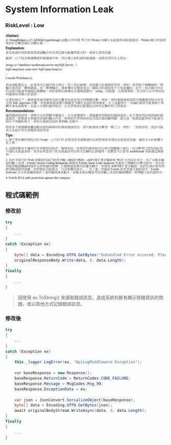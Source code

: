 # System Information Leak

### RiskLevel : Low

![System_Information_Leak_1](/Fortify/Low/System_Information_Leak/System_Information_Leak_1.png "System_Information_Leak")
![System_Information_Leak_2](/Fortify/Low/System_Information_Leak/System_Information_Leak_2.png "System_Information_Leak")

## 程式碼範例

### 修改前

``` C#
try
{
    ...
}
catch (Exception ex)
{
    byte[] data = Encoding.UTF8.GetBytes("Unhandled Error occured. Please, try again in a while.Exception Message:" + ex.ToString());
    originalResponseBody.Write(data, 0, data.Length);
}
finally
{
    ...
}
```

> 因使用 ex.ToString() 來讀取錯誤訊息，造成系統判斷有顯示除錯資訊的問題，改以其他方式記錄錯誤訊息。

### 修改後

```C#
try
{
    ...
}
catch (Exception ex)
{
    this._logger.LogError(ex, "ApiLogMiddleware Exception");

    var baseResponse = new Response();
    baseResponse.ReturnCode = ReturnCodes.CODE_FAILURE;
    baseResponse.Message = MsgCodes.Msg_99;
    baseResponse.ExceptionData = ex;

    var json = JsonConvert.SerializeObject(baseResponse);
    byte[] data = Encoding.UTF8.GetBytes(json);
    await originalBodyStream.WriteAsync(data, 0, data.Length);
}
finally
{
    ...
}
```